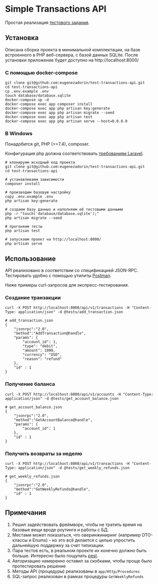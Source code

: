 # Simple Transactions API

Простая реализация [тестового задания](specification.pdf).

## Установка

Описана сборка проекта в минимальной комплектации, на базе встроенного в PHP веб-сервера, с базой данных SQLite. 
После установки приложение будет доступно на http://localhost:8000/

### С помощью docker-compose

    git clone git@github.com:eugenezadorin/test-transactions-api.git
    cd test-transactions-api
    cp .env.example .env
    touch database/database.sqlite
    docker-compose up -d
    docker-compose exec app composer install
    docker-compose exec app php artisan key:generate
    docker-compose exec app php artisan migrate --seed
    docker-compose exec app php artisan test
    docker-compose exec app php artisan serve --host=0.0.0.0

### В Windows

Понадобится git, PHP (>=7.4), composer.

Конфигурация php должна соответствовать [требованиям Laravel](https://laravel.com/docs/8.x/installation#server-requirements).

    # клонируем исходный код проекта
    git clone git@github.com:eugenezadorin/test-transactions-api.git
    cd test-transactions-api

    # устанавливаем зависимости
    composer install

    # производим базовую настройку
    copy .env.example .env
    php artisan key:generate

    # создаем базу данных и наполняем её тестовыми данными
    php -r "touch('database/database.sqlite');"
    php artisan migrate --seed
    
    # прогоняем тесты
    php artisan test

    # запускаем проект на http://localhost:8000/
    php artisan serve
    
## Использование

API реализовано в соответствии со спецификацией JSON-RPC. Тестировать удобно с помощью утилиты [Postman](https://www.postman.com/).

Ниже примеры curl-запросов для экспресс-тестирования.

### Создание транзакции

    curl -X POST http://localhost:8000/api/v1/transactions -H "Content-Type: application/json" -d @tests/add_transaction.json
    
    # add_transaction.json
    {
        "jsonrpc":"2.0",
        "method":"AddTransaction@handle",
        "params": {
            "account_id": 1,
            "type": "debit",
            "amount": 1000,
            "currency": "USD",
            "reason": "refund"
        },
        "id" : 1
    }

### Получение баланса

    curl -X POST http://localhost:8000/api/v1/accounts -H "Content-Type: application/json" -d @tests/get_account_balance.json
    
    # get_account_balance.json
    {
        "jsonrpc":"2.0",
        "method":"GetAccountBalance@handle",
        "params": {
            "account_id": 1
        },
        "id" : 1
    }
    
### Получить возвраты за неделю

    curl -X POST http://localhost:8000/api/v1/transactions -H "Content-Type: application/json" -d @tests/get_weekly_refunds.json
    
    # get_weekly_refunds.json
    {
        "jsonrpc":"2.0",
        "method":"GetWeeklyRefunds@handle",
        "id" : 1
    }
    
## Примечания

1. Решил задействовать фреймворк, чтобы не тратить время на базовые вещи вроде роутинга и работы с БД.
2. Местами может показаться, что оверинжиниринг (например DTO-классы и Enums) - но это всё делается с целью упростить дальнейшую поддержку за счет типизации.
3. Пара тестов есть, в реальном проекте их конечно должно быть больше. Интересно было пощупать [pest](https://pestphp.com/).
4. Авторизацию намеренно оставил за скобками, чтобы проще было протестировать решение
5. Методы API (процедуры) реализованы в `app/Http/Procedures`
6. SQL-запрос реализован в рамках процедуры `GetWeeklyRefunds`
 
